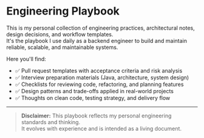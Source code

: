 # Engineering Playbook

This is my personal collection of engineering practices, architectural notes, design decisions, and workflow templates.  
It's the playbook I use daily as a backend engineer to build and maintain reliable, scalable, and maintainable systems.

Here you'll find:

- ✅ Pull request templates with acceptance criteria and risk analysis
- ✅ Interview preparation materials (Java, architecture, system design)
- ✅ Checklists for reviewing code, refactoring, and planning features
- ✅ Design patterns and trade-offs applied in real-world projects
- ✅ Thoughts on clean code, testing strategy, and delivery flow

---

> **Disclaimer:** This playbook reflects my personal engineering standards and thinking.  
> It evolves with experience and is intended as a living document.
